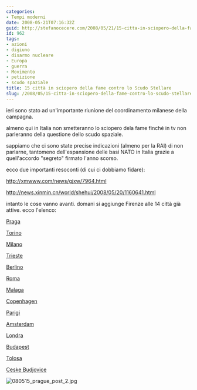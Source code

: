 ```yaml
---
categories:
- Tempi moderni
date: 2008-05-21T07:16:32Z
guid: http://stefanocecere.com/2008/05/21/15-citta-in-sciopero-della-fame-contro-lo-scudo-stellare/
id: 962
tags:
- azioni
- digiuno
- disarmo nucleare
- Europa
- guerra
- Movimento
- petizione
- scudo spaziale
title: 15 città in sciopero della fame contro lo Scudo Stellare
slug: /2008/05/15-citta-in-sciopero-della-fame-contro-lo-scudo-stellare/
---
```


ieri sono stato ad un'importante riunione del coordinamento milanese della campagna.

almeno qui in Italia non smetteranno lo sciopero dela fame finché in tv non parleranno della questione dello scudo spaziale.
  
sappiamo che ci sono state precise indicazioni (almeno per la RAI) di non parlarne, tantomeno dell'espansione delle basi NATO in Italia grazie a quell'accordo "segreto" firmato l'anno scorso.

ecco due importanti resoconti (di cui ci dobbiamo fidare):
  
<http://xmwww.com/news/gjxw/7964.html>
  
<http://news.xinmin.cn/world/shehui/2008/05/20/1160641.html>

intanto le cose vanno avanti. domani si aggiunge Firenze alle 14 città già attive. ecco l'elenco:

[Praga](http://nenasili.cz/it/734_homepage/2)
  
[Torino](http://www.nenasili.cz/it/997_torino)
  
[Milano](http://www.nenasili.cz/it/999_milano)
  
[Trieste](http://www.nenasili.cz/it/1019_trieste)
  
[Berlino](http://www.nenasili.cz/it/1030_berlino)
  
[Roma](http://www.nenasili.cz/it/1041_roma)
  
[Malaga](http://www.nenasili.cz/it/1063_malaga)
  
[Copenhagen](http://www.nenasili.cz/it/1071_copenhagen)
  
[Parigi](http://www.nenasili.cz/it/1072_parigi)
  
[Amsterdam](http://www.nenasili.cz/it/1083_amsterdam)
  
[Londra](http://www.nenasili.cz/it/1097_londra)
  
[Budapest](http://www.nenasili.cz/it/1101_budapest)
  
[Tolosa](http://www.nenasili.cz/it/1121_tolosa)
  
[Ceske Budjovice](http://www.nenasili.cz/it/1132_ceske-budejovice)

![080515_prague_post_2.jpg](http://stefanocecere.com/wp-content/uploads/sites/3/2008/05/080515_prague_post_2.jpg)